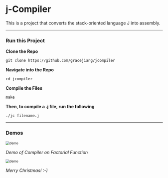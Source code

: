 # j-Compiler

This is a project that converts the stack-oriented language J into assembly.


---

### Run this Project

**Clone the Repo**

``` git clone https://github.com/gracejiang/jcompiler ```



**Navigate into the Repo**

```cd jcompiler```



**Compile the Files**

``` make ```



**Then, to compile a .j file, run the following**

```./jc filename.j```


---


### Demos

<img src="assets/demo.gif" alt="demo" style="zoom:75%;" />

*Demo of Compiler on Factorial Function*

<img src="assets/xmas.gif" alt="demo" style="zoom:75%;" />

*Merry Christmas! :-)*

